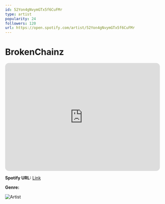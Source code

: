 ```yaml
---
id: 52Yon4gNvymGTx5f6CuFMr
type: artist
popularity: 24
followers: 120
url: https://open.spotify.com/artist/52Yon4gNvymGTx5f6CuFMr
---
```

# BrokenChainz

<iframe style="border-radius:12px" src="https://open.spotify.com/embed/artist/52Yon4gNvymGTx5f6CuFMr" width="100%" height="352" frameBorder="0" allowfullscreen="" allow="autoplay; clipboard-write; encrypted-media; fullscreen; picture-in-picture" loading="lazy"></iframe>

**Spotify URL:** [Link](https://open.spotify.com/artist/52Yon4gNvymGTx5f6CuFMr)

**Genre:** 

![Artist](https://i.scdn.co/image/ab6761610000e5ebd06cda32642fbfca2e38ebc4)
